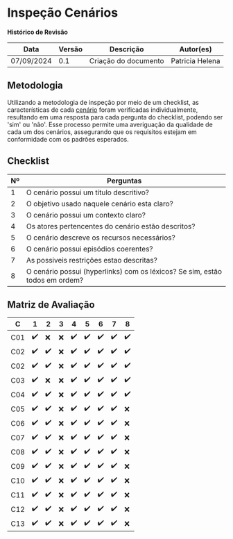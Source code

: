 # Inspeção Cenários
**Histórico de Revisão**

| Data   | Versão  | Descrição | Autor(es)|
| --- | --- | --- | --- |
| 07/09/2024 | 0.1 | Criação do documento | Patricia Helena |


## Metodologia
Utilizando a metodologia de inspeção por meio de um checklist, as características de cada [cenário](../modelagem/cenarios.md) foram verificadas individualmente, resultando em uma resposta para cada pergunta do checklist, podendo ser 'sim' ou 'não'. Esse processo permite uma averiguação da qualidade de cada um dos cenários, assegurando que os requisitos estejam em conformidade com os padrões esperados.

## Checklist
|Nº| Perguntas                                                                       |
|----|-----------------------------------------------------------------------------|
| 1  | O cenário possui um título descritivo?                                      |
| 2  | O objetivo usado naquele cenário esta claro?                                |
| 3  | O cenário possui um contexto claro?                                         |
| 4  | Os atores pertencentes do cenário estão descritos?                          |
| 5  | O cenário descreve os recursos necessários?                                 |
| 6  | O cenário possui episódios coerentes?                                       |
| 7  | As possiveis restrições estao descritas?                                    |
| 8  | O cenário possui (hyperlinks) com os léxicos? Se sim, estão todos em ordem? |


## Matriz de Avaliação
|  C  | 1 | 2 | 3 | 4 | 5 | 6 | 7 | 8 | 
|-----|---|---|---|---|---|---|---|---|
| C01 |✔️|❌|❌|✔️|✔️|✔️|✔️|✔️|
| C02 |✔️|✔️|❌|✔️|✔️|✔️|✔️|✔️|
| C02 |✔️|✔️|❌|✔️|✔️|✔️|✔️|✔️|
| C03 |✔️|❌|❌|✔️|✔️|✔️|✔️|✔️|
| C04 |✔️|✔️|❌|✔️|✔️|✔️|✔️|✔️|
| C05 |✔️|✔️|❌|✔️|✔️|✔️|✔️|❌|
| C06 |✔️|✔️|❌|✔️|✔️|✔️|✔️|❌|
| C07 |✔️|✔️|❌|✔️|✔️|✔️|✔️|❌|
| C08 |✔️|✔️|❌|✔️|✔️|✔️|✔️|❌|
| C09 |✔️|✔️|❌|✔️|✔️|✔️|✔️|❌|
| C10 |✔️|✔️|❌|✔️|✔️|✔️|✔️|❌|
| C11 |✔️|✔️|❌|✔️|✔️|✔️|✔️|❌|
| C12 |✔️|✔️|❌|✔️|✔️|✔️|✔️|❌|
| C13 |✔️|✔️|❌|✔️|✔️|✔️|✔️|❌|



